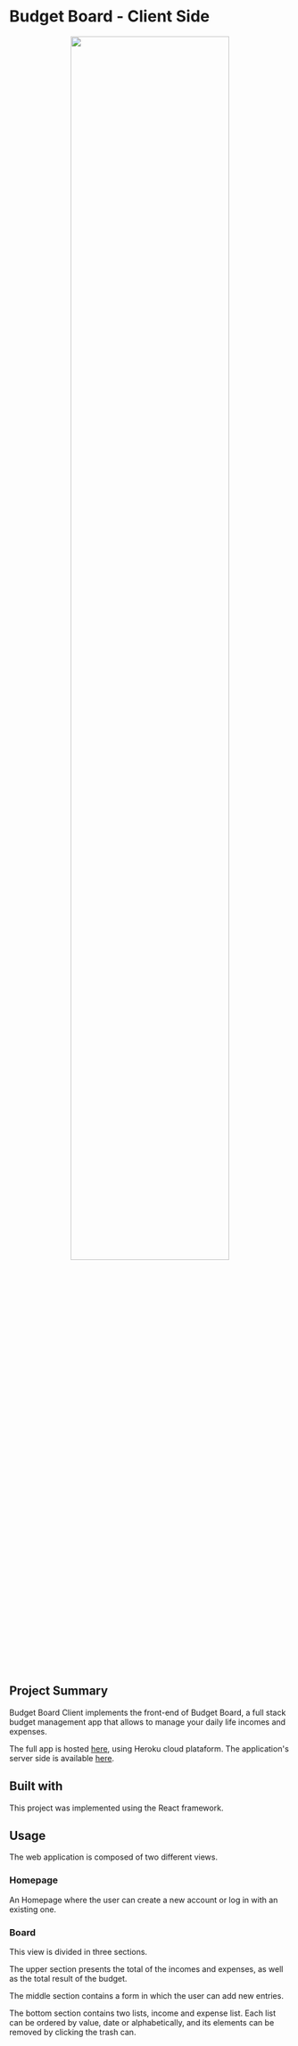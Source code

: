 # Budget Board - Client Side

<p align="center">
  <img src="https://i.imgur.com/FyOici3.png" width=75%>
 </p>

## Project Summary

Budget Board Client implements the front-end of Budget Board, a full stack budget management app that allows to manage your daily life incomes and expenses.

The full app is hosted [here](http://budget-board.herokuapp.com), using Heroku cloud plataform.
The application's server side is available [here](https://github.com/dportela24/budget-board-server).

## Built with

This project was implemented using the React framework.

## Usage

The web application is composed of two different views.

### Homepage

An Homepage where the user can create a new account or log in with an existing one.

### Board

This view is divided in three sections. 

The upper section presents the total of the incomes and expenses, as well as the total result of the budget.

The middle section contains a form in which the user can add new entries.

The bottom section contains two lists, income and expense list. Each list can be ordered by value, date or alphabetically, and its elements can be removed by clicking the trash can.
